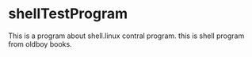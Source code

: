 # shellTestProgram
This is a program about shell.linux contral program.
this is shell program from oldboy books.
